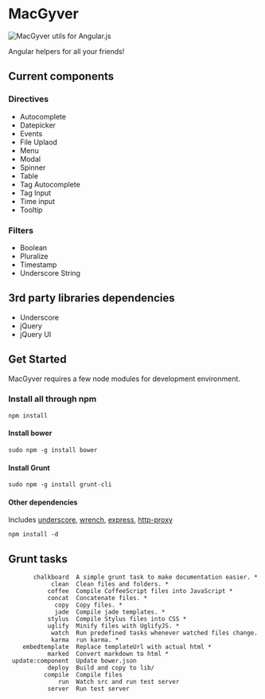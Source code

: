 # MacGyver #

![MacGyver utils for Angular.js](http://upload.wikimedia.org/wikipedia/en/9/92/MacGyver_intro.jpg "Duct Tape and a Swiss Army Knife")

Angular helpers for all your friends!

## Current components ##

### Directives ###
 - Autocomplete
 - Datepicker
 - Events
 - File Uplaod
 - Menu
 - Modal
 - Spinner
 - Table
 - Tag Autocomplete
 - Tag Input
 - Time input
 - Tooltip

### Filters ###
 - Boolean
 - Pluralize
 - Timestamp
 - Underscore String

## 3rd party libraries dependencies ##
 - Underscore
 - jQuery
 - jQuery UI

## Get Started ##
MacGyver requires a few node modules for development environment.

### Install all through npm ###

  `npm install`

#### Install bower ####

  `sudo npm -g install bower`

#### Install Grunt ####

  `sudo npm -g install grunt-cli`

#### Other dependencies ####
  Includes [underscore](https://npmjs.org/package/underscore),
           [wrench](https://npmjs.org/package/wrench),
           [express](https://npmjs.org/package/express),
           [http-proxy](https://npmjs.org/package/http-proxy)

  `npm install -d`

## Grunt tasks ##

```
       chalkboard  A simple grunt task to make documentation easier. *
            clean  Clean files and folders. *
           coffee  Compile CoffeeScript files into JavaScript *
           concat  Concatenate files. *
             copy  Copy files. *
             jade  Compile jade templates. *
           stylus  Compile Stylus files into CSS *
           uglify  Minify files with UglifyJS. *
            watch  Run predefined tasks whenever watched files change.
            karma  run karma. *
    embedtemplate  Replace templateUrl with actual html *
           marked  Convert markdown to html *
 update:component  Update bower.json
           deploy  Build and copy to lib/
          compile  Compile files
              run  Watch src and run test server
           server  Run test server
```
